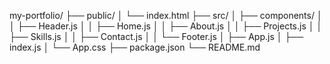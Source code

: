 my-portfolio/
├── public/
│   └── index.html
├── src/
│   ├── components/
│   │   ├── Header.js
│   │   ├── Home.js
│   │   ├── About.js
│   │   ├── Projects.js
│   │   ├── Skills.js
│   │   ├── Contact.js
│   │   └── Footer.js
│   ├── App.js
│   ├── index.js
│   └── App.css
├── package.json
└── README.md
